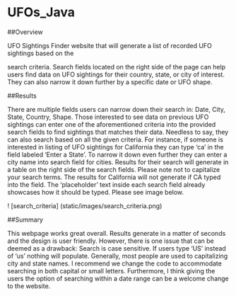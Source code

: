 # UFOs_Java

##Overview

UFO Sightings Finder website that will generate a list of recorded UFO sightings based on the 

search criteria. Search fields located on the right side of the page can help users find data on UFO sightings for their country, state, or city of interest. They can also narrow it down further by a specific date or UFO shape.

 

##Results

There are multiple fields users can narrow down their search in: Date, City, State, Country, Shape. Those interested to see data on previous UFO sightings can enter one of the aforementioned criteria into the provided search fields to find sightings that matches their data. Needless to say, they can also search based on all the given criteria. For instance, if someone is interested in listing of UFO sightings for California they can type ‘ca’ in the field labeled ‘Enter a State’. To narrow it down even further they can enter a city name into search field for cities. Results for their search will generate in a table on the right side of the search fields. Please note not to capitalize your search terms. The results for California will not generate if CA typed into the field. The ‘placeholder’ text inside each search field already showcases how it should be typed. Please see image below. 

 ! [search_criteria] (static/images/search_criteria.png) 



 

#\#Summary

This webpage works great overall. Results generate in a matter of seconds and the design is user friendly. However, there is one issue that can be deemed as a drawback: Search is case sensitive. If users type ‘US’ instead of ‘us’ nothing will populate. Generally, most people are used to capitalizing city and state names. I recommend we change the code to accommodate searching in both capital or small letters. Furthermore, I think giving the users the option of searching within a date range can be a welcome change to the website.